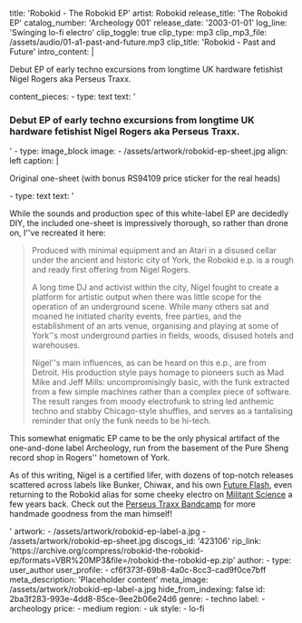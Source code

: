 title: 'Robokid - The Robokid EP'
artist: Robokid
release_title: 'The Robokid EP'
catalog_number: 'Archeology 001'
release_date: '2003-01-01'
log_line: 'Swinging lo-fi electro'
clip_toggle: true
clip_type: mp3
clip_mp3_file: /assets/audio/01-a1-past-and-future.mp3
clip_title: 'Robokid - Past and Future'
intro_content: |
  <p>Debut EP of early techno excursions from longtime UK hardware fetishist Nigel Rogers aka Perseus Traxx.<br>
  </p>
content_pieces:
  -
    type: text
    text: '<h3>Debut EP of early techno excursions from longtime UK hardware fetishist Nigel Rogers aka Perseus Traxx.&nbsp;</h3>'
  -
    type: image_block
    image:
      - /assets/artwork/robokid-ep-sheet.jpg
    align: left
    caption: |
      <p>Original one-sheet (with bonus RS94109 price sticker for the real heads)
      </p>
  -
    type: text
    text: '<p>While the sounds and production spec of this white-label EP are decidedly DIY, the included one-sheet is impressively thorough, so rather than drone on, I''ve recreated it here:<br></p><blockquote><p>Produced with minimal equipment and an Atari in a disused cellar under the ancient and historic city of York, the Robokid e.p. is a rough and ready first offering from Nigel Rogers.</p><p>A long time DJ and activist within the city, Nigel fought to create a platform for artistic output when there was little scope for the operation of an underground scene. While many others sat and moaned he initiated charity events, free parties, and the establishment of an arts venue, organising and playing at some of York''s most underground parties in fields, woods, disused hotels and warehouses.&nbsp;</p><p>Nigel''s main influences, as can be heard on this e.p., are from Detroit. His production style pays homage to pioneers such as Mad Mike and Jeff Mills: uncompromisingly basic, with the funk extracted from a few simple machines rather than a complex piece of software. The result ranges from moody electrofunk to string led anthemic techno and stabby Chicago-style shuffles, and serves as a tantalising reminder that only the funk needs to be hi-tech.&nbsp;</p></blockquote><p>This somewhat enigmatic EP came to be the only physical artifact of the one-and-done label Archeology, run from the basement of the Pure Sheng record shop in Rogers'' hometown of York.<i><br></i></p><p>As of this writing, Nigel is a certified lifer, with dozens of top-notch releases scattered across labels like Bunker, Chiwax, and his own <a href="https://www.discogs.com/label/180742-Future-Flash">Future Flash</a>, even returning to the Robokid alias for some cheeky electro on <a href="https://militantscience.bandcamp.com/album/msia014">Militant Science</a> a few years back. Check out the <a href="https://perseustraxx.bandcamp.com/">Perseus Traxx Bandcamp</a> for more handmade goodness from the man himself!</p>'
artwork:
  - /assets/artwork/robokid-ep-label-a.jpg
  - /assets/artwork/robokid-ep-sheet.jpg
discogs_id: '423106'
rip_link: 'https://archive.org/compress/robokid-the-robokid-ep/formats=VBR%20MP3&file=/robokid-the-robokid-ep.zip'
author:
  -
    type: user_author
    user_profile:
      - cf6f373f-69b8-4a0c-8cc3-cad9f0ce7bff
meta_description: 'Placeholder content'
meta_image: /assets/artwork/robokid-ep-label-a.jpg
hide_from_indexing: false
id: 2ba3f283-993e-4dd8-85ce-9ee2b06e24d6
genre:
  - techno
label:
  - archeology
price:
  - medium
region:
  - uk
style:
  - lo-fi
